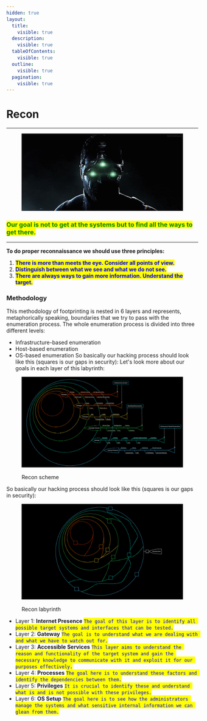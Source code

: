 ```yaml
---
hidden: true
layout:
  title:
    visible: true
  description:
    visible: true
  tableOfContents:
    visible: true
  outline:
    visible: true
  pagination:
    visible: true
---
```


# Recon

***

<figure><img src="../../.gitbook/assets/splinter-cell-recon.gif" alt=""><figcaption></figcaption></figure>

### <mark style="color:green;">Our goal is not to get at the systems but to find all the ways to get there.</mark>

***

**To do proper reconnaissance we should use three principles:**

1. <mark style="color:blue;">**There is more than meets the eye. Consider all points of view.**</mark>
2. <mark style="color:blue;">**Distinguish between what we see and what we do not see.**</mark>
3. <mark style="color:blue;">**There are always ways to gain more information. Understand the target.**</mark>

### Methodology

This methodology of footprinting is nested in 6 layers and represents, metaphorically speaking, boundaries that we try to pass with the enumeration process. The whole enumeration process is divided into three different levels:

* Infrastructure-based enumeration
* Host-based enumeration
* OS-based enumeration  So basically our hacking process should look like this (squares is our gaps in security):  Let's look more about our goals in each layer of this labyrinth:

<figure><img src="../../.gitbook/assets/pentesting-image-1.png" alt=""><figcaption><p>Recon scheme</p></figcaption></figure>

So basically our hacking process should look like this (squares is our gaps in security):

<figure><img src="../../.gitbook/assets/pentesting-image-2.png" alt=""><figcaption><p>Recon labyrinth</p></figcaption></figure>

* Layer 1: **Internet Presence** <mark style="color:blue;">`The goal of this layer is to identify all possible target systems and interfaces that can be tested.`</mark>
* Layer 2: **Gateway** <mark style="color:blue;">`The goal is to understand what we are dealing with and what we have to watch out for.`</mark>
* Layer 3: **Accessible Services** <mark style="color:blue;">`This layer aims to understand the reason and functionality of the target system and gain the necessary knowledge to communicate with it and exploit it for our purposes effectively.`</mark>
* Layer 4: **Processes** <mark style="color:blue;">`The goal here is to understand these factors and identify the dependencies between them.`</mark>
* Layer 5: **Privileges** <mark style="color:blue;">`It is crucial to identify these and understand what is and is not possible with these privileges.`</mark>
* Layer 6: **OS Setup** <mark style="color:blue;">`The goal here is to see how the administrators manage the systems and what sensitive internal information we can glean from them.`</mark>

